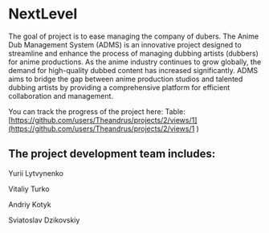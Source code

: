 # NextLevel

The goal of project is to ease managing the company of dubers. The Anime Dub Management System (ADMS) is an innovative project designed to streamline and enhance the process of managing dubbing artists (dubbers) for anime productions. As the anime industry continues to grow globally, the demand for high-quality dubbed content has increased significantly. ADMS aims to bridge the gap between anime production studios and talented dubbing artists by providing a comprehensive platform for efficient collaboration and management.

You can track the progress of the project here:
Table: [https://github.com/users/Theandrus/projects/2/views/1](https://github.com/users/Theandrus/projects/2/views/1
)

## The project development team includes:
Yurii Lytvynenko

Vitaliy Turko

Andriy Kotyk

Sviatoslav Dzikovskiy

